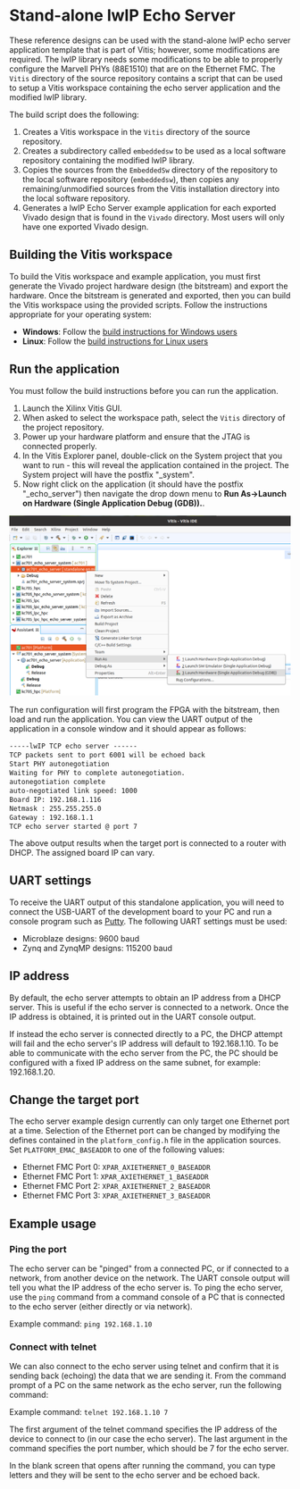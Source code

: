 # Stand-alone lwIP Echo Server

These reference designs can be used with the stand-alone lwIP echo server application template that is 
part of Vitis; however, some modifications are required. The lwIP library needs some modifications to be able to 
properly configure the Marvell PHYs (88E1510) that are on the Ethernet FMC. The `Vitis` directory of the 
source repository contains a script that can be used to setup a Vitis workspace containing the echo server 
application and the modified lwIP library.

The build script does the following:

1. Creates a Vitis workspace in the `Vitis` directory of the source repository.
2. Creates a subdirectory called `embeddedsw` to be used as a local software repository
   containing the modified lwIP library.
3. Copies the sources from the `EmbeddedSw` directory of the repository to the local 
   software repository (`embeddedsw`), then copies any remaining/unmodified sources
   from the Vitis installation directory into the local software repository.
4. Generates a lwIP Echo Server example application for each exported Vivado design
   that is found in the `Vivado` directory. Most users will only have one exported
   Vivado design.

## Building the Vitis workspace

To build the Vitis workspace and example application, you must first generate
the Vivado project hardware design (the bitstream) and export the hardware.
Once the bitstream is generated and exported, then you can build the
Vitis workspace using the provided scripts. Follow the instructions appropriate for your
operating system:

* **Windows**: Follow the [build instructions for Windows users](/build_instructions.md#windows-users)
* **Linux**: Follow the [build instructions for Linux users](/build_instructions.md#linux-users)

## Run the application

You must follow the build instructions before you can run the application.

1. Launch the Xilinx Vitis GUI.
2. When asked to select the workspace path, select the `Vitis` directory of the project repository.
3. Power up your hardware platform and ensure that the JTAG is connected properly.
4. In the Vitis Explorer panel, double-click on the System project that you want to run -
   this will reveal the application contained in the project. The System project will have 
   the postfix "_system".
5. Now right click on the application (it should have the postfix "_echo_server") then navigate the
   drop down menu to **Run As->Launch on Hardware (Single Application Debug (GDB)).**.

![Vitis Launch on hardware](images/vitis-single-application-debug.png)

The run configuration will first program the FPGA with the bitstream, then load and run the 
application. You can view the UART output of the application in a console window and it should
appear as follows:

```
-----lwIP TCP echo server ------
TCP packets sent to port 6001 will be echoed back
Start PHY autonegotiation 
Waiting for PHY to complete autonegotiation.
autonegotiation complete 
auto-negotiated link speed: 1000
Board IP: 192.168.1.116
Netmask : 255.255.255.0
Gateway : 192.168.1.1
TCP echo server started @ port 7
```

The above output results when the target port is connected to a router with DHCP. The assigned
board IP can vary.

## UART settings

To receive the UART output of this standalone application, you will need to connect the
USB-UART of the development board to your PC and run a console program such as 
[Putty]. The following UART settings must be used:

* Microblaze designs: 9600 baud
* Zynq and ZynqMP designs: 115200 baud

## IP address

By default, the echo server attempts to obtain an IP address from a DHCP server. This is useful
if the echo server is connected to a network. Once the IP address is obtained, it is printed out
in the UART console output.

If instead the echo server is connected directly to a PC, the DHCP attempt will fail and the echo
server's IP address will default to 192.168.1.10. To be able to communicate with the echo server
from the PC, the PC should be configured with a fixed IP address on the same subnet, for example:
192.168.1.20.

## Change the target port

The echo server example design currently can only target one Ethernet port at a time.
Selection of the Ethernet port can be changed by modifying the defines contained in the
`platform_config.h` file in the application sources. Set `PLATFORM_EMAC_BASEADDR`
to one of the following values:

* Ethernet FMC Port 0: `XPAR_AXIETHERNET_0_BASEADDR`
* Ethernet FMC Port 1: `XPAR_AXIETHERNET_1_BASEADDR`
* Ethernet FMC Port 2: `XPAR_AXIETHERNET_2_BASEADDR`
* Ethernet FMC Port 3: `XPAR_AXIETHERNET_3_BASEADDR`

## Example usage

### Ping the port

The echo server can be "pinged" from a connected PC, or if connected to a network, from
another device on the network. The UART console output will tell you what the IP address of the 
echo server is. To ping the echo server, use the `ping` command from a command console of a PC
that is connected to the echo server (either directly or via network).

Example command: `ping 192.168.1.10`

### Connect with telnet

We can also connect to the echo server using telnet and confirm that it is sending back (echoing) the data
that we are sending it. From the command prompt of a PC on the same network as the echo server, run the
following command:

Example command: `telnet 192.168.1.10 7`

The first argument of the telnet command specifies the IP address of the device to connect to (in our case
the echo server). The last argument in the command specifies the port number, which should be 7 for the 
echo server.

In the blank screen that opens after running the command, you can type letters and they will be sent to the 
echo server and be echoed back.


[Putty]: https://www.putty.org

